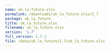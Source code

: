 ```yaml
---
name: uk-la-future-xlsx
permalink: /downloads/uk_la_future_xlsx/1_7
package: uk_la_future
title: uk_la_future_xlsx
filename: uk_la_future.xlsx
version: '1.7'
full_version: 1.7.1
file: /data/uk_la_future/1.7/uk_la_future.xlsx
---
```

